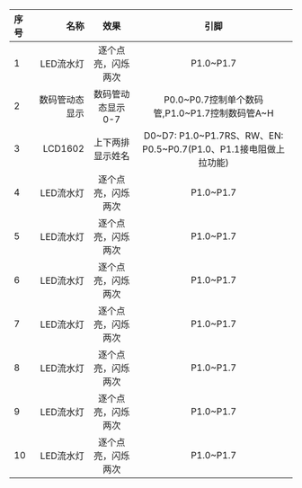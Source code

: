 | 序号     |     名称 |   效果   |引脚|
| :-------- | --------:| :------: | :------: |
| 1    |   LED流水灯 |  逐个点亮，闪烁两次  |P1.0~P1.7 |
| 2    |   数码管动态显示 |  数码管动态显示0-7  |P0.0~P0.7控制单个数码管,P1.0~P1.7控制数码管A~H |
| 3    |   LCD1602 |  上下两排显示姓名  |D0~D7:        P1.0~P1.7RS、RW、EN:  P0.5~P0.7(P1.0、P1.1接电阻做上拉功能) |
| 4    |   LED流水灯 |  逐个点亮，闪烁两次  |P1.0~P1.7 |
| 5    |   LED流水灯 |  逐个点亮，闪烁两次  |P1.0~P1.7 |
| 6    |   LED流水灯 |  逐个点亮，闪烁两次  |P1.0~P1.7 |
| 7    |   LED流水灯 |  逐个点亮，闪烁两次  |P1.0~P1.7 |
| 8    |   LED流水灯 |  逐个点亮，闪烁两次  |P1.0~P1.7 |
| 9    |   LED流水灯 |  逐个点亮，闪烁两次  |P1.0~P1.7 |
| 10   |   LED流水灯 |  逐个点亮，闪烁两次  |P1.0~P1.7 |